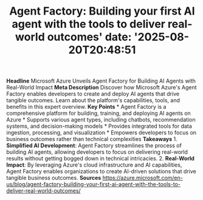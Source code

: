 ﻿---
title: "Agent Factory: Building your first AI agent with the tools to deliver real-world outcomes'
date: '2025-08-20T20:48:51"
category: "Markets"
summary: ""
slug: "agent factory building your first ai agent with the tools to"
source_urls:
  - "https://azure.microsoft.com/en-us/blog/agent-factory-building-your-first-ai-agent-with-the-tools-to-deliver-real-world-outcomes/"
seo:
  title: "Agent Factory: Building your first AI agent with the tools to deliver real-world outcomes | Hash n Hedge'
  description: '"
  keywords: ["news", "markets", "brief"]
---
**Headline** Microsoft Azure Unveils Agent Factory for Building AI Agents with Real-World Impact  **Meta Description** Discover how Microsoft Azure's Agent Factory enables developers to create and deploy AI agents that drive tangible outcomes. Learn about the platform's capabilities, tools, and benefits in this expert overview.  **Key Points**  * Agent Factory is a comprehensive platform for building, training, and deploying AI agents on Azure * Supports various agent types, including chatbots, recommendation systems, and decision-making models * Provides integrated tools for data ingestion, processing, and visualization * Empowers developers to focus on business outcomes rather than technical complexities  **Takeaways**  1. **Simplified AI Development**: Agent Factory streamlines the process of building AI agents, allowing developers to focus on delivering real-world results without getting bogged down in technical intricacies. 2. **Real-World Impact**: By leveraging Azure's cloud infrastructure and AI capabilities, Agent Factory enables organizations to create AI-driven solutions that drive tangible business outcomes.  **Sources** https://azure.microsoft.com/en-us/blog/agent-factory-building-your-first-ai-agent-with-the-tools-to-deliver-real-world-outcomes/ 
